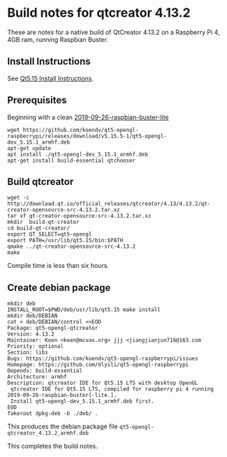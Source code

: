 # Build notes for qtcreator 4.13.2
These are notes for a native build of QtCreator 4.13.2 on a Raspberry Pi 4, 4GB ram, running Raspbian Buster. 

## Install Instructions
See [Qt5.15 Install Instructions](https://github.com/koendv/qt5-opengl-raspberrypi/blob/master/README.md#install-instructions).

## Prerequisites

Beginning with a clean [2019-09-26-raspbian-buster-lite](https://www.raspberrypi.org/downloads/raspbian/)

```
wget https://github.com/koendv/qt5-opengl-raspberrypi/releases/download/v5.15.5-1/qt5-opengl-dev_5.15.1_armhf.deb
apt-get update
apt install ./qt5-opengl-dev_5.15.1_armhf.deb
apt-get install build-essential qtchooser
```
## Build qtcreator
```
wget -c http://download.qt.io/official_releases/qtcreator/4.13/4.13.2/qt-creator-opensource-src-4.13.2.tar.xz
tar xf qt-creator-opensource-src-4.13.2.tar.xz 
mkdir  build-qt-creator
cd build-qt-creator/
export QT_SELECT=qt5-opengl
export PATH=/usr/lib/qt5.15/bin:$PATH
qmake ../qt-creator-opensource-src-4.13.2
make
```
Compile time is less than six hours.

## Create debian package
```
mkdir deb
INSTALL_ROOT=$PWD/deb/usr/lib/qt5.15 make install
mkdir deb/DEBIAN
cat > deb/DEBIAN/control <<EOD
Package: qt5-opengl-qtcreator
Version: 4.13.2
Maintainer: Koen <koen@mcvax.org> jjj <jiangjianjun716@163.com
Priority: optional
Section: libs
Bugs: https://github.com/koendv/qt5-opengl-raspberrypi/issues
Homepage: https://github.com/dlyili/qt5-opengl-raspberrypi
Depends: build-essential
Architecture: armhf
Description: qtcreator IDE for Qt5.15 LTS with desktop OpenGL
 qtcreator IDE for Qt5.15 LTS, compiled for raspberry pi 4 running 2019-09-26-raspbian-buster[-lite.].
 Install qt5-opengl-dev_5.15.1_armhf.deb first.
EOD
fakeroot dpkg-deb -b ./deb/ .
```
 This produces the debian package file ```qt5-opengl-qtcreator_4.13.2_armhf.deb```
 
 This completes the build notes.




